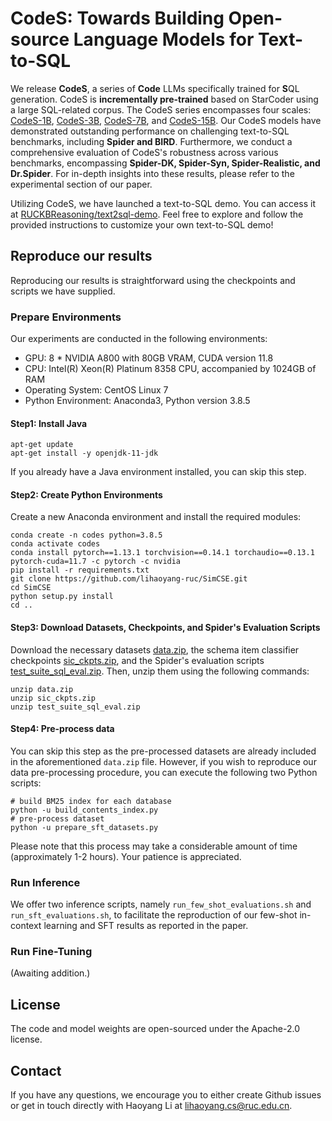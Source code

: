 # CodeS: Towards Building Open-source Language Models for Text-to-SQL

We release **CodeS**, a series of **Code** LLMs specifically trained for **S**QL generation. CodeS is **incrementally pre-trained** based on StarCoder using a large SQL-related corpus. The CodeS series encompasses four scales: [CodeS-1B](https://huggingface.co/seeklhy/codes-1b), [CodeS-3B](https://huggingface.co/seeklhy/codes-3b), [CodeS-7B](https://huggingface.co/seeklhy/codes-7b), and [CodeS-15B](https://huggingface.co/seeklhy/codes-15b). Our CodeS models have demonstrated outstanding performance on challenging text-to-SQL benchmarks, including **Spider and BIRD**. Furthermore, we conduct a comprehensive evaluation of CodeS's robustness across various benchmarks, encompassing **Spider-DK, Spider-Syn, Spider-Realistic, and Dr.Spider**. For in-depth insights into these results, please refer to the experimental section of our paper.

Utilizing CodeS, we have launched a text-to-SQL demo. You can access it at [RUCKBReasoning/text2sql-demo](https://github.com/RUCKBReasoning/text2sql-demo). Feel free to explore and follow the provided instructions to customize your own text-to-SQL demo!

## Reproduce our results
Reproducing our results is straightforward using the checkpoints and scripts we have supplied.

### Prepare Environments
Our experiments are conducted in the following environments:
- GPU: 8 * NVIDIA A800 with 80GB VRAM, CUDA version 11.8
- CPU: Intel(R) Xeon(R) Platinum 8358 CPU, accompanied by 1024GB of RAM
- Operating System: CentOS Linux 7
- Python Environment: Anaconda3, Python version 3.8.5

#### Step1: Install Java
```
apt-get update
apt-get install -y openjdk-11-jdk
```
If you already have a Java environment installed, you can skip this step.

#### Step2: Create Python Environments
Create a new Anaconda environment and install the required modules:
```
conda create -n codes python=3.8.5
conda activate codes
conda install pytorch==1.13.1 torchvision==0.14.1 torchaudio==0.13.1 pytorch-cuda=11.7 -c pytorch -c nvidia
pip install -r requirements.txt
git clone https://github.com/lihaoyang-ruc/SimCSE.git
cd SimCSE
python setup.py install
cd ..
```

#### Step3: Download Datasets, Checkpoints, and Spider's Evaluation Scripts
Download the necessary datasets [data.zip](https://drive.google.com/file/d/189spLXUL3gF8k4sny5qiWMqW3wOzx5AD/view?usp=sharing), the schema item classifier checkpoints [sic_ckpts.zip](https://drive.google.com/file/d/1V3F4ihTSPbV18g3lrg94VMH-kbWR_-lY/view?usp=sharing), and the Spider's evaluation scripts [test_suite_sql_eval.zip](https://drive.google.com/file/d/1iNa1WgA9tN_OFna08nq_tHZdXx9Lz2vO/view?usp=sharing). Then, unzip them using the following commands:
```
unzip data.zip
unzip sic_ckpts.zip
unzip test_suite_sql_eval.zip
```

#### Step4: Pre-process data
You can skip this step as the pre-processed datasets are already included in the aforementioned `data.zip` file. However, if you wish to reproduce our data pre-processing procedure, you can execute the following two Python scripts:
```
# build BM25 index for each database
python -u build_contents_index.py
# pre-process dataset
python -u prepare_sft_datasets.py
```
Please note that this process may take a considerable amount of time (approximately 1-2 hours). Your patience is appreciated.

### Run Inference
We offer two inference scripts, namely `run_few_shot_evaluations.sh` and `run_sft_evaluations.sh`, to facilitate the reproduction of our few-shot in-context learning and SFT results as reported in the paper.

### Run Fine-Tuning
(Awaiting addition.)

## License
The code and model weights are open-sourced under the Apache-2.0 license.

## Contact
If you have any questions, we encourage you to either create Github issues or get in touch directly with Haoyang Li at lihaoyang.cs@ruc.edu.cn.